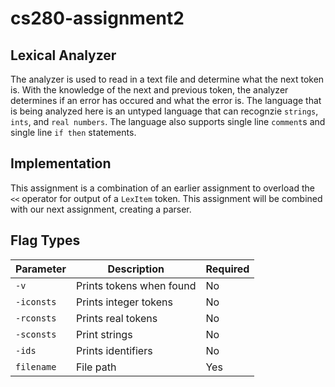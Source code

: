 # cs280-assignment2

## Lexical Analyzer

The analyzer is used to read in a text file and determine what the next token is. With the knowledge of the next and previous token, the analyzer determines if an error has occured and what the error is. The language that is being analyzed here is an untyped language that can recognzie `strings`, `ints`, and `real numbers`. The language also supports single line `comment`s and single line `if then` statements.

## Implementation

This assignment is a combination of an earlier assignment to overload the `<<` operator for output of a `LexItem` token. This assignment will be combined with our next assignment, creating a parser.

## Flag Types

Parameter | Description | Required
----------|-------------|---------
`-v` | Prints tokens when found | No
`-iconsts` | Prints integer tokens | No
`-rconsts` | Prints real tokens | No
`-sconsts` | Print strings | No
`-ids` | Prints identifiers | No
`filename` | File path | Yes
